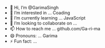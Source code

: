 - 👋 Hi, I’m @GarimaSingh
- 👀 I’m interested in ... Coading
- 🌱 I’m currently learning ... JavaScript
- 💞️ I’m looking to collaborate on ...
- 📫 How to reach me ... github.com/Ga-ri-ma
- 😄 Pronouns: ... Garima
- ⚡ Fun fact: ...

<!---
Ga-ri-ma/Ga-ri-ma is a ✨ special ✨ repository because its `README.md` (this file) appears on your GitHub profile.
You can click the Preview link to take a look at your changes.
--->

